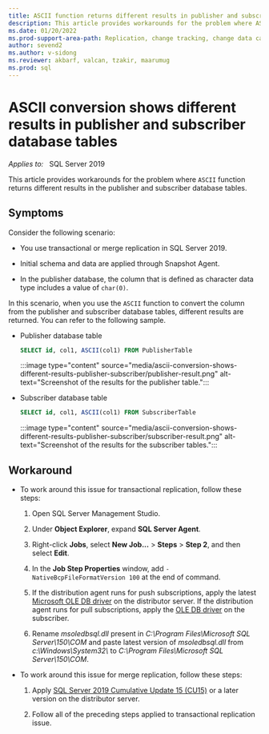 ```yaml
---
title: ASCII function returns different results in publisher and subscriber
description: This article provides workarounds for the problem where ASCII function returns different results in the publisher and subscriber database tables.
ms.date: 01/20/2022
ms.prod-support-area-path: Replication, change tracking, change data capture
author: sevend2
ms.author: v-sidong
ms.reviewer: akbarf, valcan, tzakir, maarumug
ms.prod: sql
---
```


# ASCII conversion shows different results in publisher and subscriber database tables

_Applies to:_ &nbsp; SQL Server 2019

This article provides workarounds for the problem where `ASCII` function returns different results in the publisher and subscriber database tables.

## Symptoms

Consider the following scenario:

- You use transactional or merge replication in SQL Server 2019.

- Initial schema and data are applied through Snapshot Agent.

- In the publisher database, the column that is defined as character data type includes a value of `char(0)`.

In this scenario, when you use the `ASCII` function to convert the column from the publisher and subscriber database tables, different results are returned. You can refer to the following sample.

- Publisher database table

    ```sql
    SELECT id, col1, ASCII(col1) FROM PublisherTable
    ```

    :::image type="content" source="media/ascii-conversion-shows-different-results-publisher-subscriber/publisher-result.png" alt-text="Screenshot of the results for the publisher table.":::

- Subscriber database table

    ```sql
    SELECT id, col1, ASCII(col1) FROM SubscriberTable
    ```

    :::image type="content" source="media/ascii-conversion-shows-different-results-publisher-subscriber/subscriber-result.png" alt-text="Screenshot of the results for the subscriber tables.":::

## Workaround

- To work around this issue for transactional replication, follow these steps:

    1. Open SQL Server Management Studio.

    1. Under **Object Explorer**, expand **SQL Server Agent**.

    1. Right-click **Jobs**, select **New Job...** > **Steps** > **Step 2**, and then select **Edit**.

    1. In the **Job Step Properties** window, add `-NativeBcpFileFormatVersion 100` at the end of command.

    1. If the distribution agent runs for push subscriptions, apply the latest [Microsoft OLE DB driver](/sql/connect/oledb/download-oledb-driver-for-sql-server) on the distributor server. If the distribution agent runs for pull subscriptions, apply the [OLE DB driver](/sql/connect/oledb/download-oledb-driver-for-sql-server) on the subscriber.

    1. Rename *msoledbsql.dll* present in *C:\Program Files\Microsoft SQL Server\150\COM* and paste latest version of *msoledbsql.dll* from *c:\Windows\System32\\* to *C:\Program Files\Microsoft SQL Server\150\COM*.

- To work around this issue for merge replication, follow these steps:

    1. Apply [SQL Server 2019 Cumulative Update 15 (CU15)](https://support.microsoft.com/help/5008996) or a later version on the distributor server.

    1. Follow all of the preceding steps applied to transactional replication issue.
